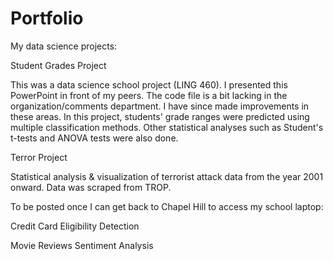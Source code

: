 # Portfolio
My data science projects:

Student Grades Project 

This was a data science school project (LING 460). I presented this PowerPoint in front of my peers. The code file is a bit lacking in the organization/comments department. I have since made improvements in these areas. In this project, students' grade ranges were predicted using multiple classification methods. Other statistical analyses such as Student's t-tests and ANOVA tests were also done.

Terror Project

Statistical analysis & visualization of terrorist attack data from the year 2001 onward. Data was scraped from TROP.

To be posted once I can get back to Chapel Hill to access my school laptop:

Credit Card Eligibility Detection

Movie Reviews Sentiment Analysis
